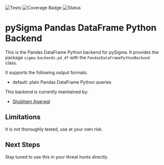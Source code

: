 ![Tests](https://github.com/blue-playground/pySigma-backend-pd_df/actions/workflows/test.yml/badge.svg)
![Coverage Badge](https://img.shields.io/endpoint?url=https://gist.github.com/blue-playground/6a82669d19cf6e946aae0a9c9f046ff5)
![Status](https://img.shields.io/badge/Status-pre--release-orange)


# pySigma Pandas DataFrame Python Backend

This is the Pandas DataFrame Python backend for pySigma. It provides the package `sigma.backends.pd_df` with the `PandasDataFramePythonBackend` class.

It supports the following output formats:

* default: plain Pandas DataFrame Python queries

This backend is currently maintained by:

* [Shubham Agarwal](https://github.com/blue-playground/)

## Limitations

It is not thoroughly tested, use at your own risk.

## Next Steps

Stay tuned to use this in your threat hunts directly.